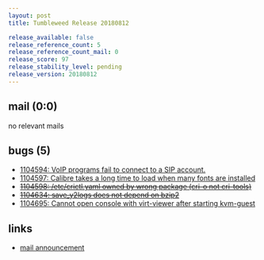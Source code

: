 ```yaml
---
layout: post
title: Tumbleweed Release 20180812

release_available: false
release_reference_count: 5
release_reference_count_mail: 0
release_score: 97
release_stability_level: pending
release_version: 20180812
---
```


## mail (0:0)

no relevant mails

## bugs (5)

<!--more-->

- [1104594: VoIP programs fail to connect to a SIP account.](https://bugzilla.opensuse.org/show_bug.cgi?id=1104594)
- [1104597: Calibre takes a long time to load when many fonts are installed](https://bugzilla.opensuse.org/show_bug.cgi?id=1104597)
- ~~[1104598: /etc/crictl.yaml owned by wrong package (cri-o not cri-tools)](https://bugzilla.opensuse.org/show_bug.cgi?id=1104598)~~
- ~~[1104634: save_y2logs does not depend on bzip2](https://bugzilla.opensuse.org/show_bug.cgi?id=1104634)~~
- [1104695: Cannot open console with virt-viewer after starting kvm-guest](https://bugzilla.opensuse.org/show_bug.cgi?id=1104695)



## links

- [mail announcement](https://lists.opensuse.org/opensuse-factory/2018-08/msg00181.html)
